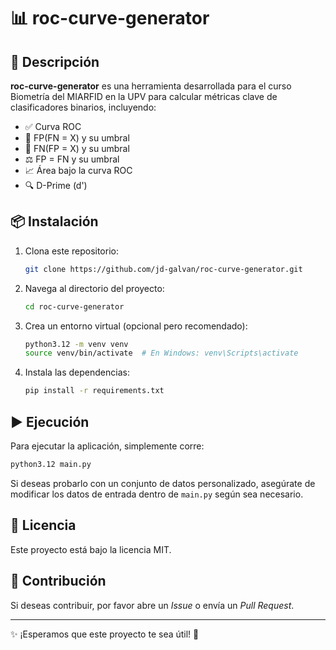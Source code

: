 # 📊 roc-curve-generator

## 🚀 Descripción
**roc-curve-generator** es una herramienta desarrollada para el curso Biometría del MIARFID en la UPV para calcular métricas clave de clasificadores binarios, incluyendo:

- ✅ Curva ROC
- 🎯 FP(FN = X) y su umbral
- 🎯 FN(FP = X) y su umbral
- ⚖️ FP = FN y su umbral
- 📈 Área bajo la curva ROC
- 🔍 D-Prime (d')

## 📦 Instalación

1. Clona este repositorio:
   ```bash
   git clone https://github.com/jd-galvan/roc-curve-generator.git
   ```
2. Navega al directorio del proyecto:
   ```bash
   cd roc-curve-generator
   ```
3. Crea un entorno virtual (opcional pero recomendado):
   ```bash
   python3.12 -m venv venv
   source venv/bin/activate  # En Windows: venv\Scripts\activate
   ```
4. Instala las dependencias:
   ```bash
   pip install -r requirements.txt
   ```

## ▶️ Ejecución

Para ejecutar la aplicación, simplemente corre:
   ```bash
   python3.12 main.py
   ```

Si deseas probarlo con un conjunto de datos personalizado, asegúrate de modificar los datos de entrada dentro de `main.py` según sea necesario.

## 📜 Licencia
Este proyecto está bajo la licencia MIT.

## 🤝 Contribución
Si deseas contribuir, por favor abre un *Issue* o envía un *Pull Request*.

---
✨ ¡Esperamos que este proyecto te sea útil! 🚀

